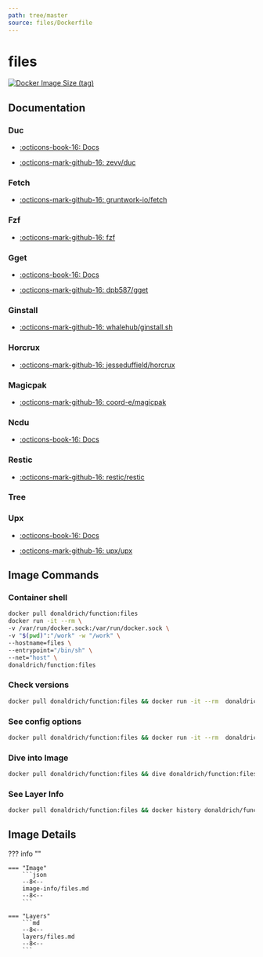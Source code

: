 ```yaml
---
path: tree/master
source: files/Dockerfile
---
```


# files

[![Docker Image Size (tag)](https://img.shields.io/docker/image-size/donaldrich/function/files?color=blue&label=donaldrich/function:files&logo=docker&style=flat-square)](https://hub.docker.com/r/donaldrich/function/files)

## Documentation

### Duc

- [:octicons-book-16: Docs](http://duc.zevv.nl)

- [:octicons-mark-github-16: zevv/duc](https://github.com/zevv/duc)

### Fetch

- [:octicons-mark-github-16: gruntwork-io/fetch](https://github.com/gruntwork-io/fetch)

### Fzf

- [:octicons-mark-github-16: fzf](https://github.com/fzf)

### Gget

- [:octicons-book-16: Docs](https://gget.io/)

- [:octicons-mark-github-16: dpb587/gget](https://github.com/dpb587/gget)

### Ginstall

- [:octicons-mark-github-16: whalehub/ginstall.sh](https://github.com/whalehub/ginstall.sh)

### Horcrux

- [:octicons-mark-github-16: jesseduffield/horcrux](https://github.com/jesseduffield/horcrux)

### Magicpak

- [:octicons-mark-github-16: coord-e/magicpak](https://github.com/coord-e/magicpak)

### Ncdu

- [:octicons-book-16: Docs](https://dev.yorhel.nl/ncdu)

### Restic

- [:octicons-mark-github-16: restic/restic](https://github.com/restic/restic)

### Tree

### Upx

- [:octicons-book-16: Docs](https://upx.github.io)

- [:octicons-mark-github-16: upx/upx](https://github.com/upx/upx)

## Image Commands

### Container shell

```sh
docker pull donaldrich/function:files
docker run -it --rm \
-v /var/run/docker.sock:/var/run/docker.sock \
-v "$(pwd)":"/work" -w "/work" \
--hostname=files \
--entrypoint="/bin/sh" \
--net="host" \
donaldrich/function:files
```

### Check versions

```sh
docker pull donaldrich/function:files && docker run -it --rm  donaldrich/function:files validate
```

### See config options

```sh
docker pull donaldrich/function:files && docker run -it --rm  donaldrich/function:files help
```

### Dive into Image

```sh
docker pull donaldrich/function:files && dive donaldrich/function:files
```

### See Layer Info

```sh
docker pull donaldrich/function:files && docker history donaldrich/function:files
```

## Image Details

??? info ""

    === "Image"
        ```json
        --8<--
        image-info/files.md
        --8<--
        ```

    === "Layers"
        ```md
        --8<--
        layers/files.md
        --8<--
        ```
